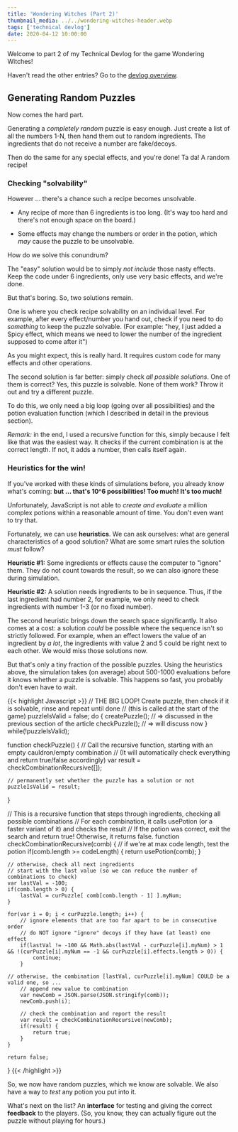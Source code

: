 ```yaml
---
title: 'Wondering Witches (Part 2)'
thumbnail_media: ../../wondering-witches-header.webp
tags: ['technical devlog']
date: 2020-04-12 10:00:00
---
```


Welcome to part 2 of my Technical Devlog for the game Wondering Witches!

Haven't read the other entries? Go to the [devlog overview](../).

Generating Random Puzzles
-------------------------

Now comes the hard part.

Generating a *completely random* puzzle is easy enough. Just create a
list of all the numbers 1-N, then hand them out to random ingredients.
The ingredients that do not receive a number are fake/decoys.

Then do the same for any special effects, and you're done! Ta da! A
random recipe!

### Checking "solvability"

However ... there's a chance such a recipe becomes unsolvable.

-   Any recipe of more than 6 ingredients is too long. (It's way too
    hard and there's not enough space on the board.)

-   Some effects may change the numbers or order in the potion, which
    *may* cause the puzzle to be unsolvable.

How do we solve this conundrum?

The "easy" solution would be to simply *not include* those nasty
effects. Keep the code under 6 ingredients, only use very basic effects,
and we're done.

But that's boring. So, two solutions remain.

One is where you check recipe solvability on an individual level. For
example, after every effect/number you hand out, check if you need to do
*something* to keep the puzzle solvable. (For example: "hey, I just
added a Spicy effect, which means we need to lower the number of the
ingredient supposed to come after it")

As you might expect, this is really hard. It requires custom code for
many effects and other operations.

The second solution is far better: simply check *all possible
solutions*. One of them is correct? Yes, this puzzle is solvable. None
of them work? Throw it out and try a different puzzle.

To do this, we only need a big loop (going over all possibilities) and
the potion evaluation function (which I described in detail in the
previous section).

*Remark:* in the end, I used a recursive function for this, simply
because I felt like that was the easiest way. It checks if the current
combination is at the correct length. If not, it adds a number, then
calls itself again.

### Heuristics for the win!

If you've worked with these kinds of simulations before, you already
know what's coming: **but ... that's 10\^6 possibilities! Too much! It's
too much!**

Unfortunately, JavaScript is not able to *create and evaluate* a million
complex potions within a reasonable amount of time. You don't even want
to try that.

Fortunately, we can use **heuristics**. We can ask ourselves: what are
general characteristics of a good solution? What are some smart rules
the solution *must* follow?

**Heuristic \#1:** Some ingredients or effects cause the computer to
"ignore" them. They do not count towards the result, so we can also
ignore these during simulation.

**Heuristic \#2:** A solution needs ingredients to be in sequence. Thus,
if the last ingredient had number 2, for example, we only need to check
ingredients with number 1-3 (or no fixed number).

The second heuristic brings down the search space significantly. It also
comes at a cost: a solution *could* be possible where the sequence isn't
so strictly followed. For example, when an effect lowers the value of an
ingredient by *a lot*, the ingredients with value 2 and 5 could be right
next to each other. We would miss those solutions now.

But that's only a tiny fraction of the possible puzzles. Using the
heuristics above, the simulation takes (on average) about 500-1000
evaluations before it knows whether a puzzle is solvable. This happens
so fast, you probably don't even have to wait.

{{< highlight Javascript >}}
// THE BIG LOOP! Create puzzle, then check if it is solvable, rinse and repeat until done
// (this is called at the start of the game)
puzzleIsValid = false;
do {
  createPuzzle(); // => discussed in the previous section of the article
  checkPuzzle(); // => will discuss now
} while(!puzzleIsValid);


function checkPuzzle() {
	// Call the recursive function, starting with an empty cauldron/empty combination
	// (It will automatically check everything and return true/false accordingly)
	var result = checkCombinationRecursive([]);

	// permanently set whether the puzzle has a solution or not
	puzzleIsValid = result;
}

// This is a recursive function that steps through ingredients, checking all possible combinations
// For each combination, it calls usePotion (or a faster variant of it) and checks the result
// If the potion was correct, exit the search and return true! Otherwise, it returns false.
function checkCombinationRecursive(comb) {
	// if we're at max code length, test the potion
	if(comb.length >= codeLength) {
		return usePotion(comb);
	}

	// otherwise, check all next ingredients
	// start with the last value (so we can reduce the number of combinations to check)
	var lastVal = -100;
	if(comb.length > 0) {
		lastVal = curPuzzle[ comb[comb.length - 1] ].myNum;
	}
	
	for(var i = 0; i < curPuzzle.length; i++) {
		// ignore elements that are too far apart to be in consecutive order
		// do NOT ignore "ignore" decoys if they have (at least) one effect
		if(lastVal != -100 && Math.abs(lastVal - curPuzzle[i].myNum) > 1 && !(curPuzzle[i].myNum == -1 && curPuzzle[i].effects.length > 0)) {
			continue;
		}

    // otherwise, the combination [lastVal, curPuzzle[i].myNum] COULD be a valid one, so ...
		// append new value to combination
		var newComb = JSON.parse(JSON.stringify(comb));
		newComb.push(i);

		// check the combination and report the result
		var result = checkCombinationRecursive(newComb);
		if(result) { 
			return true; 
		}
	}

	return false;
}
{{< /highlight >}}

<!-- {{< gist Pandaqi 1314a11a9083147c8dc73366a892dec7 >}} -->

So, we now have random puzzles, which we know are solvable. We also have
a way to *test* any potion you put into it.

What's next on the list? An **interface** for testing and giving the
correct **feedback** to the players. (So, you know, they can actually
figure out the puzzle without playing for hours.)
